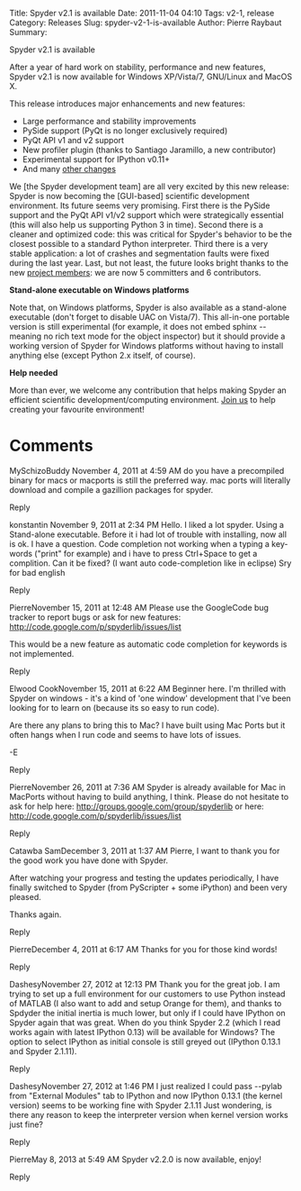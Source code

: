 Title: Spyder v2.1 is available
Date: 2011-11-04 04:10
Tags: v2-1, release
Category: Releases
Slug: spyder-v2-1-is-available
Author: Pierre Raybaut
Summary: 

Spyder v2.1 is available

After a year of hard work on stability, performance and new features, Spyder v2.1 is now available for Windows XP/Vista/7, GNU/Linux and MacOS X.

This release introduces major enhancements and new features:
* Large performance and stability improvements
* PySide support (PyQt is no longer exclusively required)
* PyQt API v1 and v2 support
* New profiler plugin (thanks to Santiago Jaramillo, a new contributor)
* Experimental support for IPython v0.11+
* And many [other changes](http://code.google.com/p/spyderlib/wiki/ChangeLog)

We [the Spyder development team] are all very excited by this new release: Spyder is now becoming the [GUI-based] scientific development environment. Its future seems very promising. First there is the PySide support and the PyQt API v1/v2 support which were strategically essential (this will also help us supporting Python 3 in time). Second there is a cleaner and optimized code: this was critical for Spyder's behavior to be the closest possible to a standard Python interpreter. Third there is a very stable application: a lot of crashes and segmentation faults were fixed during the last year. Last, but not least, the future looks bright thanks to the new [project members](http://code.google.com/p/spyderlib/people/list): we are now 5 committers and 6 contributors.

**Stand-alone executable on Windows platforms**

Note that, on Windows platforms, Spyder is also available as a stand-alone executable (don't forget to disable UAC on Vista/7). This all-in-one portable version is still experimental (for example, it does not embed sphinx -- meaning no rich text mode for the object inspector) but it should provide a working version of Spyder for Windows platforms without having to install anything else (except Python 2.x itself, of course).

**Help needed**

More than ever, we welcome any contribution that helps making Spyder an efficient scientific development/computing environment. [Join us](http://code.google.com/p/spyderlib/wiki/NoteForContributors) to help creating your favourite environment!

Comments
========
MySchizoBuddy
November 4, 2011 at 4:59 AM
do you have a precompiled binary for macs or macports is still the preferred way. mac ports will literally download and compile a gazillion packages for spyder.

Reply

konstantin
November 9, 2011 at 2:34 PM
Hello. I liked a lot spyder. Using a Stand-alone executable. Before it i had lot of trouble with installing, now all is ok. I have a question. Code completion not working when a typing a key-words ("print" for example) and i have to press Ctrl+Space to get a complition. Can it be fixed? (I want auto code-completion like in eclipse) Sry for bad english

Reply

PierreNovember 15, 2011 at 12:48 AM
Please use the GoogleCode bug tracker to report bugs or ask for new features:
http://code.google.com/p/spyderlib/issues/list

This would be a new feature as automatic code completion for keywords is not implemented.

Reply

Elwood CookNovember 15, 2011 at 6:22 AM
Beginner here. I'm thrilled with Spyder on windows - it's a kind of 'one window' development that I've been looking for to learn on (because its so easy to run code).

Are there any plans to bring this to Mac? I have built using Mac Ports but it often hangs when I run code and seems to have lots of issues.

-E

Reply

PierreNovember 26, 2011 at 7:36 AM
Spyder is already available for Mac in MacPorts without having to build anything, I think. Please do not hesitate to ask for help here:
http://groups.google.com/group/spyderlib
or here:
http://code.google.com/p/spyderlib/issues/list

Reply

Catawba SamDecember 3, 2011 at 1:37 AM
Pierre,
I want to thank you for the good work you have done with Spyder. 

After watching your progress and testing the updates periodically, I have finally switched to Spyder (from PyScripter + some iPython) and been very pleased.

Thanks again.

Reply

PierreDecember 4, 2011 at 6:17 AM
Thanks for you for those kind words!

Reply

DashesyNovember 27, 2012 at 12:13 PM
Thank you for the great job. I am trying to set up a full environment for our customers to use Python instead of MATLAB (I also want to add and setup Orange for them), and thanks to Spdyder the initial inertia is much lower, but only if I could have IPython on Spyder again that was great. 
When do you think Spyder 2.2 (which I read works again with latest IPython 0.13) will be available for Windows? The option to select IPython as initial console is still greyed out (IPython 0.13.1 and Spyder 2.1.11).

Reply

DashesyNovember 27, 2012 at 1:46 PM
I just realized I could pass --pylab from "External Modules" tab to IPython and now IPython 0.13.1 (the kernel version) seems to be working fine with Spyder 2.1.11
Just wondering, is there any reason to keep the interpreter version when kernel version works just fine?

Reply

PierreMay 8, 2013 at 5:49 AM
Spyder v2.2.0 is now available, enjoy!

Reply
